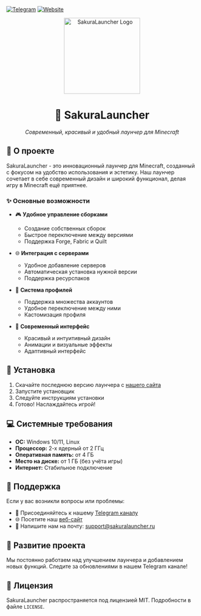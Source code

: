 [![Telegram](https://img.shields.io/badge/Telegram-2CA5E0?style=for-the-badge&logo=telegram&logoColor=white)](https://t.me/sakuralauncher)
[![Website](https://img.shields.io/badge/website-000000?style=for-the-badge&logo=About.me&logoColor=white)](https://sakuralauncher.ru)

<div align="center">
  <img src="web/img/Logo.png" alt="SakuraLauncher Logo" width="200"/>
  
  # 🌸 SakuraLauncher
  
  *Современный, красивый и удобный лаунчер для Minecraft*
</div>

## 📝 О проекте

SakuraLauncher - это инновационный лаунчер для Minecraft, созданный с фокусом на удобство использования и эстетику. Наш лаунчер сочетает в себе современный дизайн и широкий функционал, делая игру в Minecraft ещё приятнее.

### ✨ Основные возможности

- 🎮 **Удобное управление сборками**
  - Создание собственных сборок
  - Быстрое переключение между версиями
  - Поддержка Forge, Fabric и Quilt

- 🌐 **Интеграция с серверами**
  - Удобное добавление серверов
  - Автоматическая установка нужной версии
  - Поддержка ресурспаков

- 👤 **Система профилей**
  - Поддержка множества аккаунтов
  - Удобное переключение между ними
  - Кастомизация профиля

- 🎨 **Современный интерфейс**
  - Красивый и интуитивный дизайн
  - Анимации и визуальные эффекты
  - Адаптивный интерфейс

## 🚀 Установка

1. Скачайте последнюю версию лаунчера с [нашего сайта](https://sakuralauncher.ru)
2. Запустите установщик
3. Следуйте инструкциям установки
4. Готово! Наслаждайтесь игрой!

## 💻 Системные требования

- **ОС:** Windows 10/11, Linux
- **Процессор:** 2-х ядерный от 2 ГГц
- **Оперативная память:** от 4 ГБ
- **Место на диске:** от 1 ГБ (без учёта игры)
- **Интернет:** Стабильное подключение

## 🤝 Поддержка

Если у вас возникли вопросы или проблемы:

- 📱 Присоединяйтесь к нашему [Telegram каналу](https://t.me/sakuralauncher)
- 🌐 Посетите наш [веб-сайт](https://sakuralauncher.ru)
- 📧 Напишите нам на почту: support@sakuralauncher.ru

## 🌟 Развитие проекта

Мы постоянно работаем над улучшением лаунчера и добавлением новых функций. Следите за обновлениями в нашем Telegram канале!

## 📜 Лицензия

SakuraLauncher распространяется под лицензией MIT. Подробности в файле `LICENSE`.
